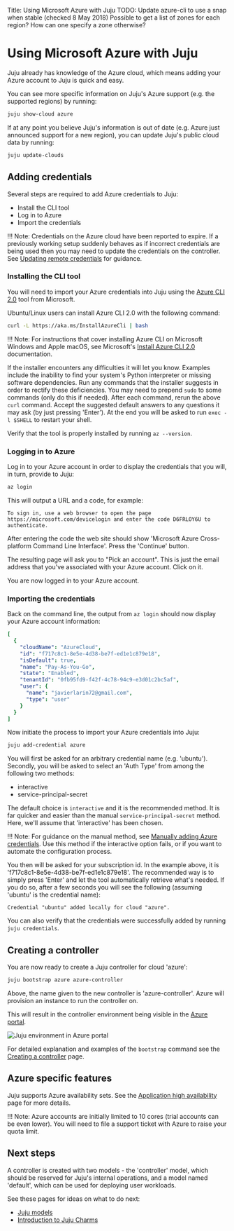 Title: Using Microsoft Azure with Juju
TODO: Update azure-cli to use a snap when stable (checked 8 May 2018)
      Possible to get a list of zones for each region? How can one specify a zone otherwise?

# Using Microsoft Azure with Juju

Juju already has knowledge of the Azure cloud, which means adding your Azure
account to Juju is quick and easy.

You can see more specific information on Juju's Azure support (e.g. the
supported regions) by running:

```bash
juju show-cloud azure
```

If at any point you believe Juju's information is out of date (e.g. Azure just 
announced support for a new region), you can update Juju's public cloud data by
running:
  
```bash
juju update-clouds
```

## Adding credentials

Several steps are required to add Azure credentials to Juju:

 - Install the CLI tool
 - Log in to Azure
 - Import the credentials

!!! Note:
    Credentials on the Azure cloud have been reported to expire. If a
    previously working setup suddenly behaves as if incorrect credentials are
    being used then you may need to update the credentials on the controller.
    See [Updating remote credentials][updating-remote-credentials] for
    guidance.

### Installing the CLI tool

You will need to import your Azure credentials into Juju using the
[Azure CLI 2.0][azurecli] tool from Microsoft.

Ubuntu/Linux users can install Azure CLI 2.0 with the following command:

```bash
curl -L https://aka.ms/InstallAzureCli | bash
```

!!! Note:
    For instructions that cover installing Azure CLI on Microsoft Windows and
    Apple macOS, see Microsoft's [Install Azure CLI 2.0][azuretwoinstall]
    documentation.

If the installer encounters any difficulties it will let you know. Examples
include the inability to find your system's Python interpreter or missing
software dependencies. Run any commands that the installer suggests in order to
rectify these deficiencies. You may need to prepend `sudo` to some commands
(only do this if needed). After each command, rerun the above `curl` command.
Accept the suggested default answers to any questions it may ask (by just
pressing 'Enter'). At the end you will be asked to run `exec -l $SHELL` to
restart your shell.

Verify that the tool is properly installed by running `az --version`.

### Logging in to Azure

Log in to your Azure account in order to display the credentials that you will,
in turn, provide to Juju:

```bash
az login
```

This will output a URL and a code, for example:

```no-highlight
To sign in, use a web browser to open the page https://microsoft.com/devicelogin and enter the code D6FRLOY6U to authenticate.
```

After entering the code the web site should show 'Microsoft Azure
Cross-platform Command Line Interface'. Press the 'Continue' button.

The resulting page will ask you to "Pick an account". This is just the email
address that you've associated with your Azure account. Click on it.

You are now logged in to your Azure account.

### Importing the credentials

Back on the command line, the output from `az login` should now display your
Azure account information: 

```yaml
[
  {
    "cloudName": "AzureCloud",
    "id": "f717c8c1-8e5e-4d38-be7f-ed1e1c879e18",
    "isDefault": true,
    "name": "Pay-As-You-Go",
    "state": "Enabled",
    "tenantId": "0fb95fd9-f42f-4c78-94c9-e3d01c2bc5af",
    "user": {
      "name": "javierlarin72@gmail.com",
      "type": "user"
    }
  }
]
```

Now initiate the process to import your Azure credentials into Juju:

```bash
juju add-credential azure
```

You will first be asked for an arbitrary credential name (e.g. 'ubuntu').
Secondly, you will be asked to select an 'Auth Type' from among the following
two methods:

- interactive
- service-principal-secret

The default choice is `interactive` and it is the recommended method. It is far
quicker and easier than the manual `service-principal-secret` method. Here,
we'll assume that 'interactive' has been chosen.

!!! Note:
    For guidance on the manual method, see
    [Manually adding Azure credentials][manually-adding-azure-credentials]. Use
    this method if the interactive option fails, or if you want to automate the
    configuration process.

You then will be asked for your subscription id. In the example above, it is
'f717c8c1-8e5e-4d38-be7f-ed1e1c879e18'. The recommended way is to simply press
'Enter' and let the tool automatically retrieve what's needed. If you do so,
after a few seconds you will see the following (assuming 'ubuntu' is the
credential name):

```no-highlight
Credential "ubuntu" added locally for cloud "azure".
```

You can also verify that the credentials were successfully added by running
`juju credentials`.

## Creating a controller

You are now ready to create a Juju controller for cloud 'azure':

```bash
juju bootstrap azure azure-controller
```

Above, the name given to the new controller is 'azure-controller'. Azure will
provision an instance to run the controller on.

This will result in the controller environment being visible in the
[Azure portal][azureportal].

![Juju environment in Azure portal](media/azure_portal-environment.png)

For detailed explanation and examples of the `bootstrap` command see the
[Creating a controller][controllers-creating] page.

## Azure specific features

Juju supports Azure availability sets. See the
[Application high availability][azure-availability-sets] page for more
details.

!!! Note:
    Azure accounts are initially limited to 10 cores (trial accounts can be
    even lower). You will need to file a support ticket with Azure to raise
    your quota limit.

## Next steps

A controller is created with two models - the 'controller' model, which
should be reserved for Juju's internal operations, and a model named
'default', which can be used for deploying user workloads.

See these pages for ideas on what to do next:

 - [Juju models][models]
 - [Introduction to Juju Charms][charms]


<!-- LINKS -->

[updating-remote-credentials]: ./credentials.html#updating-remote-credentials
[azureportal]: http://portal.azure.com
[azurecli]: https://docs.microsoft.com/en-us/cli/azure/overview 
[azuretwoinstall]: https://docs.microsoft.com/en-us/cli/azure/install-azure-cli
[manually-adding-azure-credentials]: ./help-azure-advanced.html#manually-adding-azure-credentials
[azure-availability-sets]: ./charms-ha.html#azure-availability-sets
[controllers-creating]: ./controllers-creating.md
[models]: ./models.md
[charms]: ./charms.md

